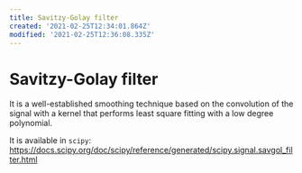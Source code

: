 ```yaml
---
title: Savitzy-Golay filter
created: '2021-02-25T12:34:01.864Z'
modified: '2021-02-25T12:36:08.335Z'
---
```


# Savitzy-Golay filter

It is a well-established smoothing technique based on the convolution of the signal with a kernel that performs least square fitting with a low degree polynomial.

It is available in `scipy`:
https://docs.scipy.org/doc/scipy/reference/generated/scipy.signal.savgol_filter.html

